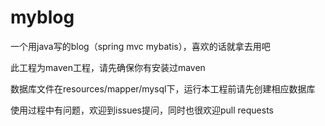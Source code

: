 myblog
======

一个用java写的blog（spring mvc mybatis），喜欢的话就拿去用吧

此工程为maven工程，请先确保你有安装过maven

数据库文件在resources/mapper/mysql下，运行本工程前请先创建相应数据库

使用过程中有问题，欢迎到issues提问，同时也很欢迎pull requests

